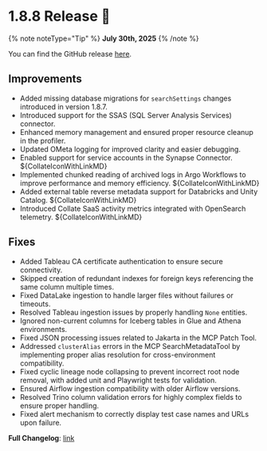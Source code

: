 # 1.8.8 Release 🎉

{% note noteType="Tip" %}
**July 30th, 2025**
{% /note %}

You can find the GitHub release [here](https://github.com/open-metadata/OpenMetadata/releases/tag/1.8.8-release).

## Improvements

- Added missing database migrations for `searchSettings` changes introduced in version 1.8.7.
- Introduced support for the SSAS (SQL Server Analysis Services) connector.
- Enhanced memory management and ensured proper resource cleanup in the profiler.
- Updated OMeta logging for improved clarity and easier debugging.
- Enabled support for service accounts in the Synapse Connector. ${CollateIconWithLinkMD}
- Implemented chunked reading of archived logs in Argo Workflows to improve performance and memory efficiency. ${CollateIconWithLinkMD}
- Added external table reverse metadata support for Databricks and Unity Catalog. ${CollateIconWithLinkMD}
- Introduced Collate SaaS activity metrics integrated with OpenSearch telemetry. ${CollateIconWithLinkMD}

## Fixes

- Added Tableau CA certificate authentication to ensure secure connectivity.
- Skipped creation of redundant indexes for foreign keys referencing the same column multiple times.
- Fixed DataLake ingestion to handle larger files without failures or timeouts.
- Resolved Tableau ingestion issues by properly handling `None` entities.
- Ignored non-current columns for Iceberg tables in Glue and Athena environments.
- Fixed JSON processing issues related to Jakarta in the MCP Patch Tool.
- Addressed `clusterAlias` errors in the MCP SearchMetadataTool by implementing proper alias resolution for cross-environment compatibility.
- Fixed cyclic lineage node collapsing to prevent incorrect root node removal, with added unit and Playwright tests for validation.
- Ensured Airflow ingestion compatibility with older Airflow versions.
- Resolved Trino column validation errors for highly complex fields to ensure proper handling.
- Fixed alert mechanism to correctly display test case names and URLs upon failure.

**Full Changelog**: [link](https://github.com/open-metadata/OpenMetadata/compare/1.8.7-release...1.8.8-release)
